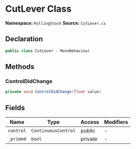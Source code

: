 # CutLever Class

**Namespace:** `RollingStock`
**Source:** `CutLever.cs`

## Declaration

```csharp
public class CutLever : MonoBehaviour
```

## Methods

### ControlDidChange

```csharp
private void ControlDidChange(float value)
```

## Fields

| Name | Type | Access | Modifiers |
|------|------|--------|-----------|
| `control` | `ContinuousControl` | public | - |
| `_primed` | `bool` | private | - |

